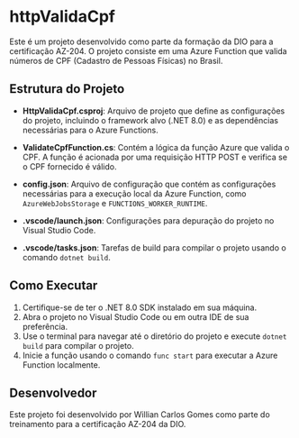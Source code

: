 # httpValidaCpf

Este é um projeto desenvolvido como parte da formação da DIO para a certificação AZ-204. O projeto consiste em uma Azure Function que valida números de CPF (Cadastro de Pessoas Físicas) no Brasil.

## Estrutura do Projeto

- **HttpValidaCpf.csproj**: Arquivo de projeto que define as configurações do projeto, incluindo o framework alvo (.NET 8.0) e as dependências necessárias para o Azure Functions.

- **ValidateCpfFunction.cs**: Contém a lógica da função Azure que valida o CPF. A função é acionada por uma requisição HTTP POST e verifica se o CPF fornecido é válido.

- **config.json**: Arquivo de configuração que contém as configurações necessárias para a execução local da Azure Function, como `AzureWebJobsStorage` e `FUNCTIONS_WORKER_RUNTIME`.

- **.vscode/launch.json**: Configurações para depuração do projeto no Visual Studio Code.

- **.vscode/tasks.json**: Tarefas de build para compilar o projeto usando o comando `dotnet build`.

## Como Executar

1. Certifique-se de ter o .NET 8.0 SDK instalado em sua máquina.
2. Abra o projeto no Visual Studio Code ou em outra IDE de sua preferência.
3. Use o terminal para navegar até o diretório do projeto e execute `dotnet build` para compilar o projeto.
4. Inicie a função usando o comando `func start` para executar a Azure Function localmente.

## Desenvolvedor

Este projeto foi desenvolvido por Willian Carlos Gomes como parte do treinamento para a certificação AZ-204 da DIO.